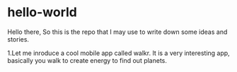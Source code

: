 # hello-world

Hello there, So this is the repo that I may use to write down some ideas and stories. 

1.Let me inroduce a cool mobile app called walkr.
It is a very interesting app, basically you walk to create energy to find out planets.
